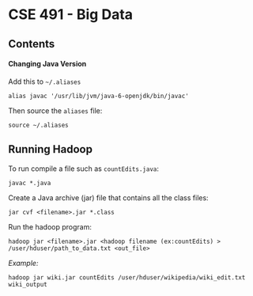 # CSE 491 - Big Data

## Contents

#### Changing Java Version

Add this to `~/.aliases`

`alias javac '/usr/lib/jvm/java-6-openjdk/bin/javac'`

Then source the `aliases` file:

`source ~/.aliases`


## Running Hadoop

To run compile a file such as `countEdits.java`:

`javac *.java`

Create a Java archive (jar) file that contains all the class files:

`jar cvf <filename>.jar *.class`

Run the hadoop program:

`hadoop jar <filename>.jar <hadoop filename (ex:countEdits) > /user/hduser/path_to_data.txt <out_file>`

*Example:*

`hadoop jar wiki.jar countEdits /user/hduser/wikipedia/wiki_edit.txt wiki_output`
